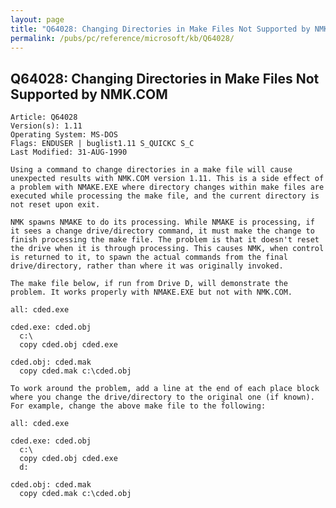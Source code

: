 ```yaml
---
layout: page
title: "Q64028: Changing Directories in Make Files Not Supported by NMK.COM"
permalink: /pubs/pc/reference/microsoft/kb/Q64028/
---
```


## Q64028: Changing Directories in Make Files Not Supported by NMK.COM

	Article: Q64028
	Version(s): 1.11
	Operating System: MS-DOS
	Flags: ENDUSER | buglist1.11 S_QUICKC S_C
	Last Modified: 31-AUG-1990
	
	Using a command to change directories in a make file will cause
	unexpected results with NMK.COM version 1.11. This is a side effect of
	a problem with NMAKE.EXE where directory changes within make files are
	executed while processing the make file, and the current directory is
	not reset upon exit.
	
	NMK spawns NMAKE to do its processing. While NMAKE is processing, if
	it sees a change drive/directory command, it must make the change to
	finish processing the make file. The problem is that it doesn't reset
	the drive when it is through processing. This causes NMK, when control
	is returned to it, to spawn the actual commands from the final
	drive/directory, rather than where it was originally invoked.
	
	The make file below, if run from Drive D, will demonstrate the
	problem. It works properly with NMAKE.EXE but not with NMK.COM.
	
	all: cded.exe
	
	cded.exe: cded.obj
	  c:\
	  copy cded.obj cded.exe
	
	cded.obj: cded.mak
	  copy cded.mak c:\cded.obj
	
	To work around the problem, add a line at the end of each place block
	where you change the drive/directory to the original one (if known).
	For example, change the above make file to the following:
	
	all: cded.exe
	
	cded.exe: cded.obj
	  c:\
	  copy cded.obj cded.exe
	  d:
	
	cded.obj: cded.mak
	  copy cded.mak c:\cded.obj
